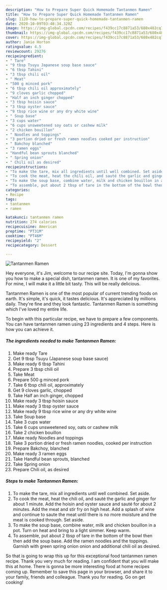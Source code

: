 ```yaml
---
description: "How to Prepare Super Quick Homemade Tantanmen Ramen"
title: "How to Prepare Super Quick Homemade Tantanmen Ramen"
slug: 1120-how-to-prepare-super-quick-homemade-tantanmen-ramen
date: 2020-10-09T03:48:34.320Z
image: https://img-global.cpcdn.com/recipes/f439cc17c8871a53/680x482cq70/tantanmen-ramen-recipe-main-photo.jpg
thumbnail: https://img-global.cpcdn.com/recipes/f439cc17c8871a53/680x482cq70/tantanmen-ramen-recipe-main-photo.jpg
cover: https://img-global.cpcdn.com/recipes/f439cc17c8871a53/680x482cq70/tantanmen-ramen-recipe-main-photo.jpg
author: Janie Horton
ratingvalue: 4.5
reviewcount: 29276
recipeingredient:
- " Tare"
- "9 tbsp Tsuyu Japanese soup base sauce"
- "6 tbsp Tahini"
- "3 tbsp chili oil"
- " Meat"
- "500 g minced pork"
- "6 tbsp chili oil approximately"
- "9 cloves garlic chopped"
- "Half an inch ginger chopped"
- "3 tbsp hoisin sauce"
- "3 tbsp oyster sauce"
- "9 tbsp rice wine or any dry white wine"
- " Soup base"
- "3 cups water"
- "6 cups unsweetened soy oats or cashew milk"
- "2 chicken bouillon"
- " Noodles and toppings"
- "3 portion dried or fresh ramen noodles cooked per instruction"
- " Bakchoy blanched"
- "3 ramen eggs"
- "Handful bean sprouts blanched"
- " Spring onion"
- " Chili oil as desired"
recipeinstructions:
- "To make the tare, mix all ingredients until well combined. Set aside."
- "To cook the meat, heat the chili oil, and sauté the garlic and ginger for about 1 minute. Add the hoisin and oyster sauce and sauté for about 2 minutes. Add the meat and stir fry on high heat. Add a splash of wine and continue to saute the meat until there is no more moisture and the meat is cooked through. Set aside."
- "To make the soup base, combine water, milk and chicken bouillon in a pot. Turn on heat and bring to a light simmer. Keep warm."
- "To assemble, put about 2 tbsp of tare in the bottom of the bowl then then add the soup base. Add the ramen noodles and the toppings. Garnish with green spring onion onion and additional chili oil as desired."
categories:
- Recipe
tags:
- tantanmen
- ramen

katakunci: tantanmen ramen 
nutrition: 274 calories
recipecuisine: American
preptime: "PT31M"
cooktime: "PT46M"
recipeyield: "2"
recipecategory: Dessert

---
```



![Tantanmen Ramen](https://img-global.cpcdn.com/recipes/f439cc17c8871a53/680x482cq70/tantanmen-ramen-recipe-main-photo.jpg)

Hey everyone, it's Jim, welcome to our recipe site. Today, I'm gonna show you how to make a special dish, tantanmen ramen. It is one of my favorites. For mine, I will make it a little bit tasty. This will be really delicious.



Tantanmen Ramen is one of the most popular of current trending foods on earth. It's simple, it's quick, it tastes delicious. It's appreciated by millions daily. They're fine and they look fantastic. Tantanmen Ramen is something which I've loved my entire life.


To begin with this particular recipe, we have to prepare a few components. You can have tantanmen ramen using 23 ingredients and 4 steps. Here is how you can achieve it.

<!--inarticleads1-->

##### The ingredients needed to make Tantanmen Ramen:

1. Make ready  Tare
1. Get 9 tbsp Tsuyu (Japanese soup base sauce)
1. Make ready 6 tbsp Tahini
1. Prepare 3 tbsp chili oil
1. Take  Meat
1. Prepare 500 g minced pork
1. Take 6 tbsp chili oil, approximately
1. Get 9 cloves garlic, chopped
1. Take Half an inch ginger, chopped
1. Make ready 3 tbsp hoisin sauce
1. Make ready 3 tbsp oyster sauce
1. Make ready 9 tbsp rice wine or any dry white wine
1. Take  Soup base
1. Take 3 cups water
1. Take 6 cups unsweetened soy, oats or cashew milk
1. Take 2 chicken bouillon
1. Make ready  Noodles and toppings
1. Take 3 portion dried or fresh ramen noodles, cooked per instruction
1. Prepare  Bakchoy, blanched
1. Make ready 3 ramen eggs
1. Take Handful bean sprouts, blanched
1. Take  Spring onion
1. Prepare  Chili oil, as desired




<!--inarticleads2-->

##### Steps to make Tantanmen Ramen:

1. To make the tare, mix all ingredients until well combined. Set aside.
1. To cook the meat, heat the chili oil, and sauté the garlic and ginger for about 1 minute. Add the hoisin and oyster sauce and sauté for about 2 minutes. Add the meat and stir fry on high heat. Add a splash of wine and continue to saute the meat until there is no more moisture and the meat is cooked through. Set aside.
1. To make the soup base, combine water, milk and chicken bouillon in a pot. Turn on heat and bring to a light simmer. Keep warm.
1. To assemble, put about 2 tbsp of tare in the bottom of the bowl then then add the soup base. Add the ramen noodles and the toppings. Garnish with green spring onion onion and additional chili oil as desired.




So that is going to wrap this up for this exceptional food tantanmen ramen recipe. Thank you very much for reading. I am confident that you will make this at home. There is gonna be more interesting food at home recipes coming up. Remember to save this page in your browser, and share it to your family, friends and colleague. Thank you for reading. Go on get cooking!
